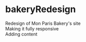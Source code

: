 # bakeryRedesign
Redesign of Mon Paris Bakery's site<br>
Making it fully responsive<br>
Adding content
